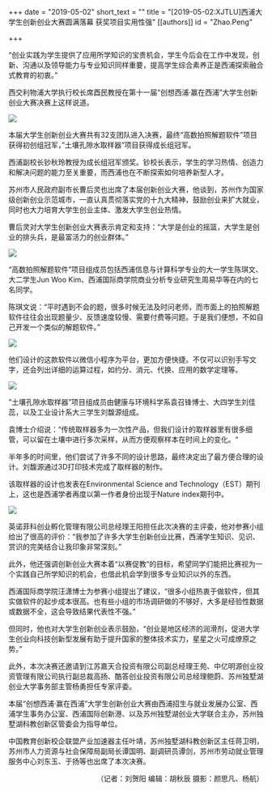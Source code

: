 +++
date = "2019-05-02"
short_text = ""
title = "[2019-05-02:XJTLU] ​西浦大学生创新创业大赛圆满落幕 获奖项目实用性强"
[[authors]]
    id = "Zhao.Peng"

+++

<p>“创业实践为学生提供了应用所学知识的宝贵机会，学生今后会在工作中发现，创新、沟通以及领导能力与专业知识同样重要，提高学生综合素养正是西浦探索融合式教育的初衷。”</p><p>西交利物浦大学执行校长席酉民教授在第十一届“创想西浦·赢在西浦”大学生创新创业大赛决赛上这样说道。</p><p><img src="https://www.xjtlu.edu.cn/en/assets/images/news/2019/04/innovation-and-entrepreneurship-competition-1.jpg"></p><p>本届大学生创新创业大赛共有32支团队进入决赛，最终“高数拍照解题软件”项目获得初创组冠军，”土壤孔隙水取样器”项目获得成长组冠军。</p><p>西浦副校长钞秋玲教授为成长组冠军颁奖。钞校长表示，学生的学习热情、创造力和解决问题的能力至关重要，而西浦也在不断探索如何培养新型人才。</p><p>苏州市人民政府副市长曹后灵也出席了本届创新创业大赛，他谈到，苏州作为国家级创新创业示范城市，一直认真贯彻落实党的十九大精神，鼓励创业来扩大就业，同时也大力培育大学生创业主体、激发大学生创业热情。</p><p>曹后灵对大学生创新创业大赛表示肯定和支持：“大学是创业的摇篮，大学生是创业的排头兵，是最富活力的创业群体。”</p><p><img src="https://www.xjtlu.edu.cn/en/assets/images/news/2019/04/innovation-and-entrepreneurship-competition-2.jpg"></p><p>“高数拍照解题软件”项目组成员包括西浦信息与计算科学专业的大一学生陈琪文、大二学生Jun Woo Kim、西浦国际商学院商业分析专业研究生周易华等在内的七名同学。<br></p><p>陈琪文说：“平时遇到不会的题，很多时候无法及时问老师，而市面上的拍照解题软件往往会出现题量少、反馈速度较慢、需要付费等问题。于是我们便想，不如自己开发一个类似的解题软件。”</p><p><img src="https://www.xjtlu.edu.cn/en/assets/images/news/2019/04/innovation-and-entrepreneurship-competition-3.jpg"></p><p>他们设计的这款软件以微信小程序为平台，更加方便快捷。不仅可以识别手写文字，还会列出详细的运算过程，如约分、消元、代换、应用的数学定理等。<br></p><p><img src="https://www.xjtlu.edu.cn/en/assets/images/news/2019/04/innovation-and-entrepreneurship-competition-4.jpg"></p><p>”土壤孔隙水取样器”项目组成员由健康与环境科学系袁召锋博士、大四学生刘佳蕊，以及工业设计系大三学生刘馥源组成。</p><p>袁博士介绍说：“传统取样器多为一次性产品，但我们设计的取样器里有很多细管，可以留在土壤中进行多次采样，从而方便观察样本在时间上的变化。“</p><p>半年多的时间里，他们尝试了许多不同的设计思路，最终决定出了最方便合理的设计。刘馥源通过3D打印技术完成了取样器的制作。</p><p>该取样器的设计也发表在Environmental Science and Technology（EST）期刊上，这也是西浦学者再度以第一作者身份出现于Nature index期刊中。</p><p><img src="https://www.xjtlu.edu.cn/en/assets/images/news/2019/04/innovation-and-entrepreneurship-competition-5.jpg"></p><p>英诺菲科创业孵化管理有限公司总经理王阳担任此次决赛的主评委，他对参赛小组给出了很高的评价：“我参加了许多大学生创新创业比赛，西浦学生知识、见识、赏识的完美结合让我印象非常深刻。”</p><p>此外，他还强调创新创业大赛本着“以赛促教“的目标，希望同学们能把比赛视为一个实践自己所学知识的机会，也借此机会学到很多专业知识以外的东西。</p><p>西浦国际商学院汪潇博士为参赛小组提出了建议，“很多小组热衷于做软件，但其实做软件的起步成本很高。也有些小组的市场调研做的不够好，大多是经验性数据或数据不全，这会导致结果代表性不强。”</p><p>但同时，他也对大学生创新创业表示鼓励，“创业是地区经济的润滑剂，促进大学生创业向科技创新型发展有助于提升国家的整体技术实力，星星之火可成燎原之势。”</p><p>此外，本次决赛还邀请到江苏嘉天合投资有限公司副总经理王苑、中亿明源创业投资管理有限公司执行副总裁高扬、酷答创业投资有限公司总经理鲍蔚、苏州独墅湖创业大学事务部主管杨勇担任专家评委。</p><p>本届“创想西浦·赢在西浦”大学生创新创业大赛由西浦招生与就业发展办公室、西浦学生事务办公室、西浦国际创新港、以及苏州独墅湖创业大学联合主办，苏州独墅湖科教创新区管委会为指导单位。</p><p>中国教育创新校企联盟产业加速器主任叶靖，苏州独墅湖科教创新区主任蒋卫明，苏州市人力资源与社会保障局副局长谭国明、副调研员谭剑，苏州市劳动就业管理服务中心刘东玉、于扬等也出席了本次决赛。</p><p style="text-align: right;">（记者：刘贺阳 编辑：胡秋辰 摄影：颜思凡、杨航）</p>			
